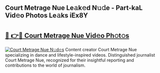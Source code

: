## Court Metrage Nue Le𝚊k𝚎d N𝚞𝚍e - Part-kaL Vid𝚎o Photos Le𝚊ks iEx8Y

# <h2><a href="http://fb2pbl.evod.top/?m=Court+Metrage+Nue">🔗 👉🔴 Court Metrage Nue Vid𝚎o Ph𝚘t𝚘s</a></h2>

[![Court Metrage Nue N𝚞d𝚎s](https://i.imgur.com/8V9OHl7.gif)](http://fb2pbl.evod.top/?m=Court+Metrage+Nue)
Content creator Court Metrage Nue specializing in dance and lifestyle-inspired videos. Distinguished journalist Court Metrage Nue, recognized for their insightful reporting and contributions to the world of journalism. 
